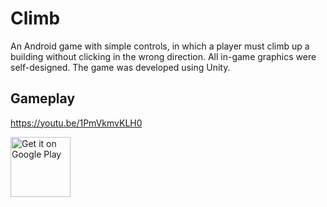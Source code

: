 # Climb
An Android game with simple controls, in which a player must climb up a building without clicking in the wrong direction. All in-game graphics were self-designed. The game was developed using Unity.

## Gameplay
https://youtu.be/1PmVkmvKLH0

<a href='https://play.google.com/store/apps/details?id=com.AlstonDmello.Climb&pcampaignid=pcampaignidMKT-Other-global-all-co-prtnr-py-PartBadge-Mar2515-1'><img alt='Get it on Google Play' style='height: 96px' src='https://play.google.com/intl/en_us/badges/static/images/badges/en_badge_web_generic.png'/></a>
